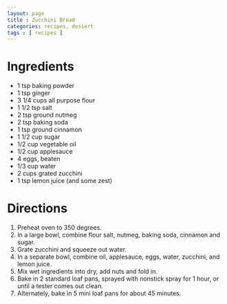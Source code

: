 ```yaml
---
layout: page
title : Zucchini Bread
categories: recipes, dessert
tags : [ recipes ]
---
```


# Ingredients

* 1 tsp baking powder
* 1 tsp ginger
* 3 1/4 cups all purpose flour
* 1 1/2 tsp salt
* 2 tsp ground nutmeg
* 2 tsp baking soda
* 1 tsp ground cinnamon
* 1 1/2 cup sugar
* 1/2 cup vegetable oil
* 1/2 cup applesauce
* 4 eggs, beaten
* 1/3 cup water
* 2 cups grated zucchini
* 1 tsp lemon juice (and some zest)

# Directions

1. Preheat oven to 350 degrees.  
1. In a large bowl, combine flour salt, nutmeg, baking soda, cinnamon and sugar. 
1. Grate zucchini and squeeze out water.  
1. In a separate bowl, combine oil, applesauce, eggs, water, zucchini, and lemon juice.  
1. Mix wet ingredients into dry, add nuts and fold in.  
1. Bake in 2 standard loaf pans, sprayed with nonstick spray for 1 hour, or until a tester comes out clean.
1. Alternately, bake in 5 mini loaf pans for about 45 minutes.